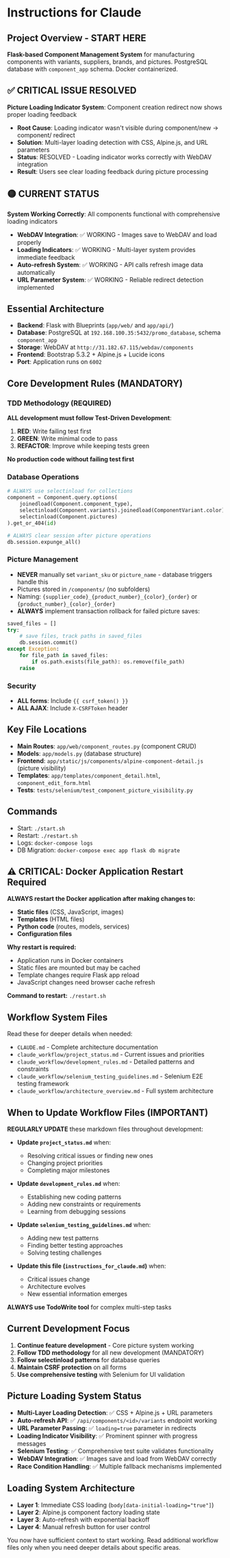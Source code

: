 # Instructions for Claude

## Project Overview - START HERE
**Flask-based Component Management System** for manufacturing components with variants, suppliers, brands, and pictures. PostgreSQL database with `component_app` schema. Docker containerized.

## ✅ CRITICAL ISSUE RESOLVED
**Picture Loading Indicator System**: Component creation redirect now shows proper loading feedback
- **Root Cause**: Loading indicator wasn't visible during component/new → component/<id> redirect
- **Solution**: Multi-layer loading detection with CSS, Alpine.js, and URL parameters
- **Status**: RESOLVED - Loading indicator works correctly with WebDAV integration
- **Result**: Users see clear loading feedback during picture processing

## 🟡 CURRENT STATUS
**System Working Correctly**: All components functional with comprehensive loading indicators
- **WebDAV Integration**: ✅ WORKING - Images save to WebDAV and load properly
- **Loading Indicators**: ✅ WORKING - Multi-layer system provides immediate feedback
- **Auto-refresh System**: ✅ WORKING - API calls refresh image data automatically
- **URL Parameter System**: ✅ WORKING - Reliable redirect detection implemented

## Essential Architecture
- **Backend**: Flask with Blueprints (`app/web/` and `app/api/`)
- **Database**: PostgreSQL at `192.168.100.35:5432/promo_database`, schema `component_app`
- **Storage**: WebDAV at `http://31.182.67.115/webdav/components`
- **Frontend**: Bootstrap 5.3.2 + Alpine.js + Lucide icons
- **Port**: Application runs on `6002`

## Core Development Rules (MANDATORY)

### TDD Methodology (REQUIRED)
**ALL development must follow Test-Driven Development**:
1. **RED**: Write failing test first
2. **GREEN**: Write minimal code to pass
3. **REFACTOR**: Improve while keeping tests green

**No production code without failing test first**

### Database Operations
```python
# ALWAYS use selectinload for collections
component = Component.query.options(
    joinedload(Component.component_type),
    selectinload(Component.variants).joinedload(ComponentVariant.color),
    selectinload(Component.pictures)
).get_or_404(id)

# ALWAYS clear session after picture operations
db.session.expunge_all()
```

### Picture Management
- **NEVER** manually set `variant_sku` or `picture_name` - database triggers handle this
- Pictures stored in `/components/` (no subfolders)
- Naming: `{supplier_code}_{product_number}_{color}_{order}` or `{product_number}_{color}_{order}`
- **ALWAYS** implement transaction rollback for failed picture saves:
```python
saved_files = []
try:
    # save files, track paths in saved_files
    db.session.commit()
except Exception:
    for file_path in saved_files:
        if os.path.exists(file_path): os.remove(file_path)
    raise
```

### Security
- **ALL forms**: Include `{{ csrf_token() }}`
- **ALL AJAX**: Include `X-CSRFToken` header

## Key File Locations
- **Main Routes**: `app/web/component_routes.py` (component CRUD)
- **Models**: `app/models.py` (database structure)
- **Frontend**: `app/static/js/components/alpine-component-detail.js` (picture visibility)
- **Templates**: `app/templates/component_detail.html`, `component_edit_form.html`
- **Tests**: `tests/selenium/test_component_picture_visibility.py`

## Commands
- Start: `./start.sh`
- Restart: `./restart.sh` 
- Logs: `docker-compose logs`
- DB Migration: `docker-compose exec app flask db migrate`

## ⚠️ CRITICAL: Docker Application Restart Required
**ALWAYS restart the Docker application after making changes to:**
- **Static files** (CSS, JavaScript, images)
- **Templates** (HTML files)
- **Python code** (routes, models, services)
- **Configuration files**

**Why restart is required:**
- Application runs in Docker containers
- Static files are mounted but may be cached
- Template changes require Flask app reload
- JavaScript changes need browser cache refresh

**Command to restart:** `./restart.sh`

## Workflow System Files
Read these for deeper details when needed:
- `CLAUDE.md` - Complete architecture documentation  
- `claude_workflow/project_status.md` - Current issues and priorities
- `claude_workflow/development_rules.md` - Detailed patterns and constraints
- `claude_workflow/selenium_testing_guidelines.md` - Selenium E2E testing framework
- `claude_workflow/architecture_overview.md` - Full system architecture

## When to Update Workflow Files (IMPORTANT)
**REGULARLY UPDATE** these markdown files throughout development:

- **Update `project_status.md`** when:
  - Resolving critical issues or finding new ones
  - Changing project priorities
  - Completing major milestones

- **Update `development_rules.md`** when:
  - Establishing new coding patterns
  - Adding new constraints or requirements
  - Learning from debugging sessions

- **Update `selenium_testing_guidelines.md`** when:
  - Adding new test patterns
  - Finding better testing approaches
  - Solving testing challenges

- **Update this file (`instructions_for_claude.md`)** when:
  - Critical issues change
  - Architecture evolves
  - New essential information emerges

**ALWAYS use TodoWrite tool** for complex multi-step tasks

## Current Development Focus
1. **Continue feature development** - Core picture system working
2. **Follow TDD methodology** for all new development (MANDATORY)
3. **Follow selectinload patterns** for database queries
4. **Maintain CSRF protection** on all forms
5. **Use comprehensive testing** with Selenium for UI validation

## Picture Loading System Status
- **Multi-Layer Loading Detection**: ✅ CSS + Alpine.js + URL parameters
- **Auto-refresh API**: ✅ `/api/components/<id>/variants` endpoint working
- **URL Parameter Passing**: ✅ `loading=true` parameter in redirects
- **Loading Indicator Visibility**: ✅ Prominent spinner with progress messages
- **Selenium Testing**: ✅ Comprehensive test suite validates functionality
- **WebDAV Integration**: ✅ Images save and load from WebDAV correctly
- **Race Condition Handling**: ✅ Multiple fallback mechanisms implemented

## Loading System Architecture
- **Layer 1**: Immediate CSS loading (`body[data-initial-loading="true"]`)
- **Layer 2**: Alpine.js component factory loading state
- **Layer 3**: Auto-refresh with exponential backoff
- **Layer 4**: Manual refresh button for user control

You now have sufficient context to start working. Read additional workflow files only when you need deeper details about specific areas.